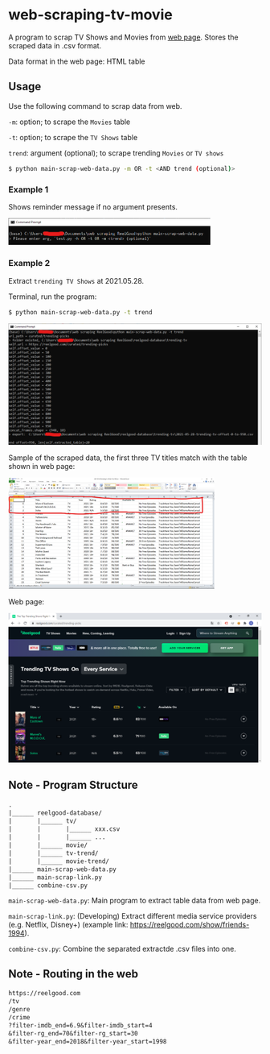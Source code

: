 # web-scraping-tv-movie

A program to scrap TV Shows and Movies from [web page](https://reelgood.com/). Stores the scraped data in .csv format.

Data format in the web page: HTML table 


## Usage

Use the following command to scrap data from web.  

`-m`: option; to scrape the `Movies` table

`-t`: option; to scrape the `TV Shows` table

`trend`: argument (optional); to scrape trending `Movies` or `TV shows`

```sh
$ python main-scrap-web-data.py -m OR -t <AND trend (optional)>
```

### Example 1

Shows reminder message if no argument presents.

<img src="img\terminal-run-prog-no-args.png" style="zoom:50%;"/>

### Example 2

Extract `trending TV Shows` at 2021.05.28.

Terminal, run the program:

```sh
$ python main-scrap-web-data.py -t trend
```

<img src="img\terminal-run-prog-args-tv-trend.png" style="zoom:50%;"/>

Sample of the scraped data, the first three TV titles match with the table shown in web page:

<img src="img\csv-tv-trend.png" style="zoom:40%;"/>

Web page:

<img src="img\reelgood-data-trend-tv-20210528.png" style="zoom:50%;"/>


## Note - Program Structure

```
.
|______ reelgood-database/
|       |______ tv/
|       |       |______ xxx.csv
|       |       |______ ...
|       |______ movie/
|       |______ tv-trend/
|       |______ movie-trend/
|______ main-scrap-web-data.py
|______ main-scrap-link.py
|______ combine-csv.py
```

`main-scrap-web-data.py`: Main program to extract table data from web page.

`main-scrap-link.py`: (Developing) Extract different media service providers (e.g. Netflix, Disney+) (example link: https://reelgood.com/show/friends-1994).

`combine-csv.py`: Combine the separated extractde .csv files into one. 


## Note - Routing in the web
```
https://reelgood.com
/tv
/genre
/crime
?filter-imdb_end=6.9&filter-imdb_start=4
&filter-rg_end=70&filter-rg_start=30
&filter-year_end=2018&filter-year_start=1998
```
